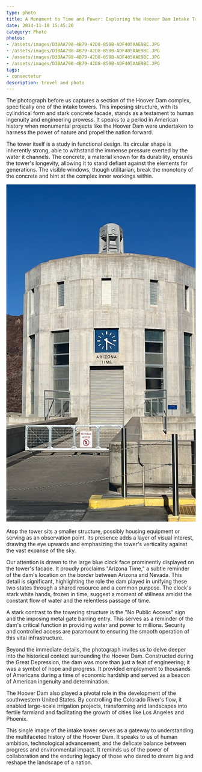 ```yaml
---
type: photo
title: A Monument to Time and Power: Exploring the Hoover Dam Intake Tower
date: 2014-11-18 15:45:20
category: Photo
photos:
- /assets/images/D3BAA798-4B79-42D8-859B-ADF405AAE9BC.JPG
- /assets/images/D3BAA798-4B79-42D8-859B-ADF405AAE9BC.JPG
- /assets/images/D3BAA798-4B79-42D8-859B-ADF405AAE9BC.JPG
- /assets/images/D3BAA798-4B79-42D8-859B-ADF405AAE9BC.JPG
tags:
- consectetur
description: trevel and photo
---
```


The photograph before us captures a section of the Hoover Dam complex, specifically one of the intake towers. This imposing structure, with its cylindrical form and stark concrete facade, stands as a testament to human ingenuity and engineering prowess. It speaks to a period in American history when monumental projects like the Hoover Dam were undertaken to harness the power of nature and propel the nation forward.

The tower itself is a study in functional design. Its circular shape is inherently strong, able to withstand the immense pressure exerted by the water it channels. The concrete, a material known for its durability, ensures the tower's longevity, allowing it to stand defiant against the elements for generations. The visible windows, though utilitarian, break the monotony of the concrete and hint at the complex inner workings within.

<!-- more -->

![Wallbase - dgnfly (wallbase.cc/wallpaper/1384450)](/assets/images/D3BAA798-4B79-42D8-859B-ADF405AAE9BC.JPG)

Atop the tower sits a smaller structure, possibly housing equipment or serving as an observation point. Its presence adds a layer of visual interest, drawing the eye upwards and emphasizing the tower's verticality against the vast expanse of the sky.

Our attention is drawn to the large blue clock face prominently displayed on the tower's facade. It proudly proclaims "Arizona Time," a subtle reminder of the dam's location on the border between Arizona and Nevada. This detail is significant, highlighting the role the dam played in unifying these two states through a shared resource and a common purpose. The clock's stark white hands, frozen in time, suggest a moment of stillness amidst the constant flow of water and the relentless passage of time.

A stark contrast to the towering structure is the "No Public Access" sign and the imposing metal gate barring entry. This serves as a reminder of the dam's critical function in providing water and power to millions. Security and controlled access are paramount to ensuring the smooth operation of this vital infrastructure.

Beyond the immediate details, the photograph invites us to delve deeper into the historical context surrounding the Hoover Dam. Constructed during the Great Depression, the dam was more than just a feat of engineering; it was a symbol of hope and progress. It provided employment to thousands of Americans during a time of economic hardship and served as a beacon of American ingenuity and determination.

The Hoover Dam also played a pivotal role in the development of the southwestern United States. By controlling the Colorado River's flow, it enabled large-scale irrigation projects, transforming arid landscapes into fertile farmland and facilitating the growth of cities like Los Angeles and Phoenix.

This single image of the intake tower serves as a gateway to understanding the multifaceted history of the Hoover Dam. It speaks to us of human ambition, technological advancement, and the delicate balance between progress and environmental impact. It reminds us of the power of collaboration and the enduring legacy of those who dared to dream big and reshape the landscape of a nation.

